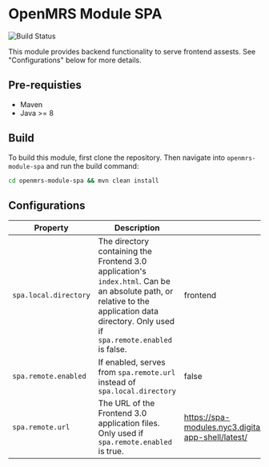 # OpenMRS Module SPA

![Build Status](https://github.com/openmrs/openmrs-module-spa/workflows/Build%20with%20Maven/badge.svg)

This module provides backend functionality to serve frontend assests. See "Configurations" below for more details.

## Pre-requisties
- Maven
- Java >= 8

## Build

To build this module, first clone the repository. Then navigate into `openmrs-module-spa` and run the build command:

```sh
cd openmrs-module-spa && mvn clean install
```

## Configurations
| Property      | Description | Default Value |
| ----------- | ----------- | ------------ |
|   `spa.local.directory`   | The directory containing the Frontend 3.0 application's `index.html`. Can be an absolute path, or relative to the application data directory. Only used if `spa.remote.enabled` is false.  | frontend |
| `spa.remote.enabled` | If enabled, serves from `spa.remote.url` instead of `spa.local.directory` | false |
| `spa.remote.url` | The URL of the Frontend 3.0 application files. Only used if `spa.remote.enabled` is true. | https://spa-modules.nyc3.digitaloceanspaces.com/@openmrs/esm-app-shell/latest/ |
